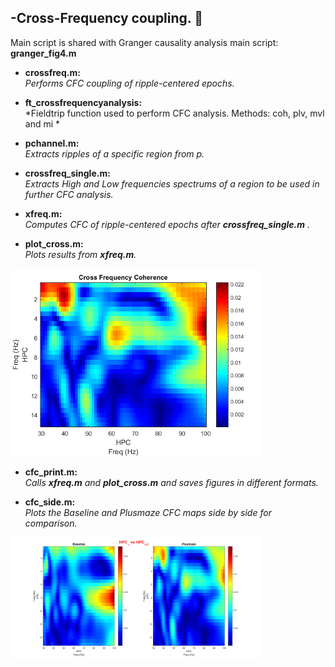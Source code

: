 -Cross-Frequency coupling. :dizzy:
------------------
Main script is shared with Granger causality analysis main script: **granger_fig4.m**

* **crossfreq.m:**  
*Performs CFC coupling of ripple-centered epochs.* 

* **ft_crossfrequencyanalysis:**  
*Fieldtrip function used to perform CFC analysis. Methods: coh, plv, mvl and mi * 

* **pchannel.m:**  
*Extracts ripples of a specific region from p.* 

* **crossfreq_single.m:**  
*Extracts High and Low frequencies spectrums of a region to be used in further CFC analysis.* 

* **xfreq.m:**  
*Computes CFC of ripple-centered epochs after **crossfreq_single.m** .*

* **plot_cross.m:**  
*Plots results from **xfreq.m**.* 
<img src="cfc_sample_im.png" width="400">

* **cfc_print.m:**  
*Calls **xfreq.m** and **plot_cross.m** and saves figures in different formats.*

* **cfc_side.m:**  
*Plots the Baseline and Plusmaze CFC maps side by side for comparison.*
<img src="cfc_comparison.png" width="400">


